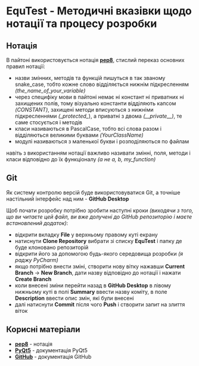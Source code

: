 # EquTest - Методичні вказівки щодо нотації та процесу розробки

## Нотація

В пайтоні використовується нотація [**pep8**](https://peps.python.org/pep-0008/), стислий переказ основних правил нотації:
- назви змінних, методів та функцій пишуться в так званому snake_case, тобто кожне слово відділяється нижнім підкресленням *(the_name_of_your_variable)*
- через специфіку мови в пайтоні немає ні констант ні приватних ні захищених полів, 
тому візуально константи відділяють капсом *(CONSTANT)*, захищені методи вписуються з нижніми підкресленнями *(\_protected\_*),
а приватні з двома *(\_\_private\_\_)*, те саме стосується і методів
- класи називаються в PascalCase, тобто всі слова разом і відділяються великими буквами *(YourClassName)*
- модулі називаються з маленької букви і розподіляються по файлам

навіть з використанням нотації важливо називати змінні, поля, методи і класи відповідно до їх функціоналу *(а не a, b, my_function)*

## Git

Як систему контролю версій буде використовуватися Git, а точніше настільний інтерфейс над ним - **GitHub Desktop**

Щоб почати розробку потрібно зробити наступні кроки *(виходячи з того, що ви читаєте цей файл, ви вже долучені до GitHub репозиторію і маєте встановлений додаток)*:
- відкрити вкладку **File** у верхньому правому куті екрану
- натиснути **Clone Repository** вибрати зі списку **EquTest** і папку де буде клоновано репозиторій
- відкрити його за допомогою будь-якого середовища розробки *(я раджу PyCharm)*
- якщо потрібно внести зміні, створити нову вітку нажавши **Current Branch** -> **New Branch**, дати назву відповідно до
нотації і нажати **Create Branch**
- коли внесені зміни перейти назад в **GitHub Desktop** в лівому нижньому куті в полі **Summary** ввести назву коміту,
в поле **Description** ввести опис змін, які були внесені
- далі натиснути **Commit** після чого **Push** і створити запит на злиття віток

## Корисні матеріали

- [**pep8**](https://peps.python.org/pep-0008/) - нотація
- [**PyQt5**](https://doc.qt.io/qtforpython-6/) - документація PyQt5
- [**GitHub**](https://docs.github.com/en/get-started/quickstart/hello-world) - документація GitHub
